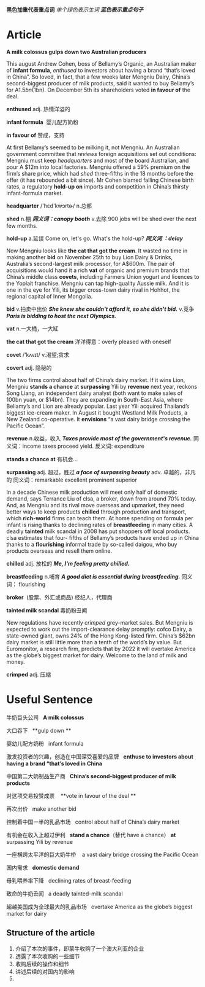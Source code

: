 **黑色加重代表重点词**
*单个绿色表示生词*
***蓝色表示重点句子***

# Article
**A milk colossus gulps down two Australian producers**

  

This august Andrew Cohen, boss of Bellamy’s Organic, an Australian maker of **infant formula**, *enthused* to investors about having a brand “that’s loved in China”. So loved, in fact, that a few weeks later Mengniu Dairy, China’s second-biggest producer of milk products, said it wanted to buy Bellamy’s for A$1.5bn ($1bn). On December 5th its shareholders voted **in favour of** the deal.

**enthused** adj. 热情洋溢的

**infant formula**  婴儿配方奶粉

**in favour of** 赞成，支持

  

At first Bellamy’s seemed to be milking it, not Mengniu. An Australian government committee that *reviews* foreign acquisitions set out conditions: Mengniu must keep *headquarters* and most of the board Australian, and pour A $12m into local factories. Mengniu offered a 59% premium on the firm’s share price, which had *shed* three-fifths in the 18 months before the offer (it has rebounded a bit since). Mr Cohen blamed falling Chinese birth rates, a regulatory **hold-up on** imports and competition in China’s thirsty infant-formula market.

**headquarter** /'hɛd'kwɔrtɚ/ n.总部

**shed** n.棚  ***同义词：canopy   booth***
		v.去除 900 jobs will be shed over the next few months.
		
**hold-up** a.延误 Come on, let's go. What's the hold-up? ***同义词 ：delay***
			 

Now Mengniu looks like **the cat that got the cream**. It wasted no time in making another **bid** on November 25th to buy Lion Dairy & Drinks, Australia’s second-largest milk processor, for A$600m. The pair of acquisitions would hand it a rich **vat** of organic and premium brands that China’s middle class **covets**, including Farmers Union yogurt and licences to the Yoplait franchise. Mengniu can tap high-quality Aussie milk. And it is one in the eye for Yili, its bigger cross-town dairy rival in Hohhot, the regional capital of Inner Mongolia.

**bid** v.拍卖中出价 ***She knew she couldn't afford it, so she didn't bid.***
	  v.竞争 ***Paris is bidding to host the next Olympics.***
	 
**vat** n.一大桶，一大缸

**the cat that got the cream** 洋洋得意：overly pleased with oneself

**covet** /'kʌvɪt/ v.渴望;贪求

**covert** adj. 隐秘的

The two firms control about half of China’s dairy market. If it wins Lion, Mengniu **stands a chance** at **surpassing** Yili by **revenue** next year, reckons Song Liang, an independent dairy analyst (both want to make sales of 100bn yuan, or $14bn). They are expanding in South-East Asia, where Bellamy’s and Lion are already popular. Last year Yili acquired Thailand’s biggest ice-cream maker. In August it bought Westland Milk Products, a New Zealand co-operative. It **envisions** “a vast dairy bridge crossing the Pacific Ocean”.

**revenue** n.收益，收入 ***Taxes provide most of the government's revenue.***
同义词：income taxes proceed yield.
反义词: expenditure

**stands a chance at** 有机会...

**surpassing** adj. 超过，胜过 ***a face of surpassing beauty***
				   adv. 卓越的，非凡的 
同义词：remarkable excellent prominent superior
  

In a decade Chinese milk production will meet only half of domestic demand, says Terrance Liu of clsa, a broker, down from around 70% today. And, as Mengniu and its rival move overseas and upmarket, they need better ways to keep products **chilled** through production and transport, which **rich-world** firms can teach them. At home spending on formula per infant is rising thanks to declining rates of **breastfeeding** in many cities. A deadly **tainted** milk scandal in 2008 has put shoppers off local products. clsa estimates that four- fifths of Bellamy’s products have ended up in China thanks to a **flourishing** informal trade by so-called daigou, who buy products overseas and resell them online.

**chilled** adj. 放松的 ***Me, I'm feeling pretty chilled.***
			
**breastfeeding** n.哺育 ***A good diet is essential during breastfeeding.***
同义词： flourishing

**broker**  (股票、外汇或商品) 经纪人，代理商

**tainted milk scandal** 毒奶粉丑闻

  

New regulations have recently *crimped* grey-market sales. But Mengniu is expected to work out the import-clearance delay promptly: cofco Dairy, a state-owned giant, owns 24% of the Hong Kong-listed firm. China’s $62bn dairy market is still little more than a tenth of the world’s by value. But Euromonitor, a research firm, predicts that by 2022 it will overtake America as the globe’s biggest market for dairy. Welcome to the land of milk and money.

**crimped** adj. 压缩


# Useful Sentence
牛奶巨头公司   **A milk colossus**

大口吞下   **gulp down **

婴幼儿配方奶粉   infant formula

激发投资者的兴趣，创造在中国深受喜爱的品牌   **enthuse to investors about having a brand “that’s loved in China**

中国第二大奶制品生产商   **China’s second-biggest producer of milk products**

对这项交易投赞成票    **vote in favour of the deal **

再次出价   make another bid 

控制着中国一半的乳品市场   control about half of China’s dairy market

有机会在收入上超过伊利   **stand a chance**（替代 have a chance） **at** surpassing Yili by revenue 

一座横跨太平洋的巨大奶牛桥    a vast dairy bridge crossing the Pacific Ocean

国内需求   **domestic demand**

母乳喂养率下降   declining rates of breast-feeding

致命的牛奶丑闻   a deadly tainted-milk scandal

超越美国成为全球最大的乳品市场   overtake America as the globe’s biggest market for dairy

## Structure of the article
1. 介绍了本次的事件，即蒙牛收购了一个澳大利亚的企业
2. 透露了本次收购的一些细节
3. 收购后续的操作和细节
4. 讲述后续的对国内的影响
5. 